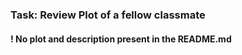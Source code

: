 ### Task: Review Plot of a fellow classmate

#### ! No plot and description present in the README.md 